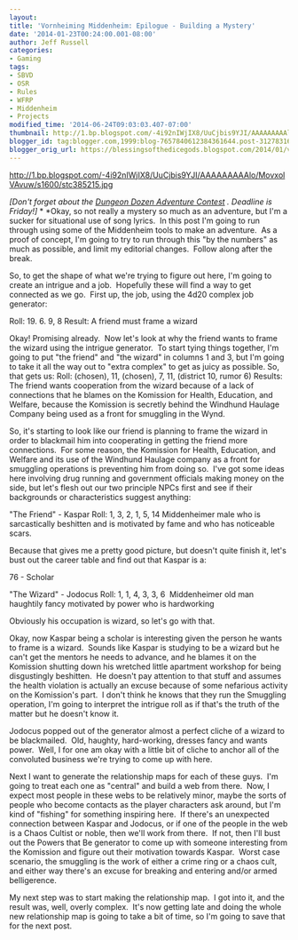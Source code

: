 ```yaml
---
layout:  
title: 'Vornheiming Middenheim: Epilogue - Building a Mystery'
date: '2014-01-23T00:24:00.001-08:00'
author: Jeff Russell
categories:
- Gaming
tags:
- SBVD
- OSR
- Rules
- WFRP
- Middenheim
- Projects
modified_time: '2014-06-24T09:03:03.407-07:00'
thumbnail: http://1.bp.blogspot.com/-4i92nIWjIX8/UuCjbis9YJI/AAAAAAAAAlo/MovxolVAvuw/s72-c/stc385215.jpg
blogger_id: tag:blogger.com,1999:blog-7657840612384361644.post-3127831685085658941
blogger_orig_url: https://blessingsofthedicegods.blogspot.com/2014/01/vornheiming-middenheim-epilogue.html
---
```


 <http://1.bp.blogspot.com/-4i92nIWjIX8/UuCjbis9YJI/AAAAAAAAAlo/MovxolVAvuw/s1600/stc385215.jpg> 
  

*[Don't forget about the [Dungeon Dozen Adventure Contest](http://blessingsofthedicegods.blogspot.com/2014/01/dungeon-dozen-mix-tape-contest.html) . Deadline is Friday!]*   *   *Okay, so not really a mystery so much as an adventure, but I'm a sucker for situational use of song lyrics.  In this post I'm going to run through using some of the Middenheim tools to make an adventure.  As a proof of concept, I'm going to try to run through this "by the numbers" as much as possible, and limit my editorial changes.  Follow along after the break. 
  

  
  

So, to get the shape of what we're trying to figure out here, I'm going to create an intrigue and a job.  Hopefully these will find a way to get connected as we go.  First up, the job, using the 4d20 complex job generator: 
  

Roll: 19. 6. 9, 8  Result: A friend must frame a wizard 
  

Okay! Promising already.  Now let's look at why the friend wants to frame the wizard using the intrigue generator.  To start tying things together, I'm going to put "the friend" and "the wizard" in columns 1 and 3, but I'm going to take it all the way out to "extra complex" to get as juicy as possible. So, that gets us:  Roll: (chosen), 11, (chosen), 7, 11, (district 10, rumor 6)  Results: The friend wants cooperation from the wizard because of a lack of connections that he blames on the Komission for Health, Education, and Welfare, because the Komission is secretly behind the Windhund Haulage Company being used as a front for smuggling in the Wynd. 
  

So, it's starting to look like our friend is planning to frame the wizard in order to blackmail him into cooperating in getting the friend more connections.  For some reason, the Komission for Health, Education, and Welfare and its use of the Windhund Haulage company as a front for smuggling operations is preventing him from doing so.  I've got some ideas here involving drug running and government officials making money on the side, but let's flesh out our two principle NPCs first and see if their backgrounds or characteristics suggest anything: 
  

"The Friend" - Kaspar  Roll: 1, 3, 2, 1, 5, 14  Middenheimer male who is sarcastically beshitten and is motivated by fame and who has noticeable scars. 
  

Because that gives me a pretty good picture, but doesn't quite finish it, let's bust out the career table and find out that Kaspar is a: 
  

76 - Scholar 
  

  

"The Wizard" - Jodocus  Roll: 1, 1, 4, 3, 3, 6   Middenheimer old man haughtily fancy motivated by power who is hardworking 
  

Obviously his occupation is wizard, so let's go with that. 
  

Okay, now Kaspar being a scholar is interesting given the person he wants to frame is a wizard.  Sounds like Kaspar is studying to be a wizard but he can't get the mentors he needs to advance, and he blames it on the Komission shutting down his wretched little apartment workshop for being disgustingly beshitten.  He doesn't pay attention to that stuff and assumes the health violation is actually an excuse because of some nefarious activity on the Komission's part.  I don't think he knows that they run the Smuggling operation, I'm going to interpret the intrigue roll as if that's the truth of the matter but he doesn't know it.   
  

Jodocus popped out of the generator almost a perfect cliche of a wizard to be blackmailed.  Old, haughty, hard-working, dresses fancy and wants power.  Well, I for one am okay with a little bit of cliche to anchor all of the convoluted business we're trying to come up with here. 
  

Next I want to generate the relationship maps for each of these guys.  I'm going to treat each one as "central" and build a web from there.  Now, I expect most people in these webs to be relatively minor, maybe the sorts of people who become contacts as the player characters ask around, but I'm kind of "fishing" for something inspiring here.  If there's an unexpected connection between Kaspar and Jodocus, or if one of the people in the web is a Chaos Cultist or noble, then we'll work from there.  If not, then I'll bust out the Powers that Be generator to come up with someone interesting from the Komission and figure out their motivation towards Kaspar.  Worst case scenario, the smuggling is the work of either a crime ring or a chaos cult, and either way there's an excuse for breaking and entering and/or armed belligerence.   
  

My next step was to start making the relationship map.  I got into it, and the result was, well, overly complex.  It's now getting late and doing the whole new relationship map is going to take a bit of time, so I'm going to save that for the next post. 
